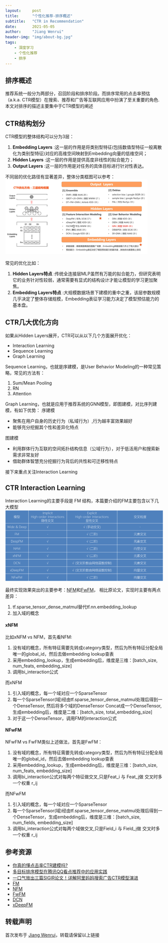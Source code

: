 ```yaml
---
layout:     post
title:      "个性化推荐-排序概述"
subtitle:   "CTR in Recommendation"
date:       2021-05-05
author:     "Jiang Wenrui"
header-img: "img/about-bg.jpg"
tags:
    - 深度学习
    - 个性化推荐
    - 排序
---
```


## 排序概述

推荐系统一般分为两部分，召回阶段和排序阶段。而排序常用的点击率预估（a.k.a. CTR模型）在搜索、推荐和广告等互联网应用中扮演了至关重要的角色.
本文对排序的描述主要集中于CTR模型的阐述

## CTR结构划分

CTR模型的整体结构可以分为3层：
1. **Embedding Layers** :这一层的作用是将类别型特征(包括数值型特征一般离散化为类别型特征)对应的高维空间映射到Embedding向量的低维空间；
2. **Hidden Layers** :这一层的作用是提供高度非线性的拟合能力；
3. **Output Layers** :这一层的作用是对任务的具体目标进行针对性表达。

不同层的优化路径有显著差异，整体分类框图可以参考：
<img src="/img/rec-ranking/ctr01.png" width="90%" height="90%" />

常见的优化比如：
1. **Hidden Layers特点** :传统全连接层MLP虽然有万能的拟合能力，但研究表明它的业务针对性较弱，通常需要有显式的结构设计才能让模型的学习更加聚焦。
2. **Embedding Layers特点** :大规模数据场景下建模的重中之重，该层参数规模几乎决定了整体存储规模，Embedding表征学习能力决定了模型预估能力的基本盘。


## CTR几大优化方向
如果从Hidden Layers展开，CTR可以从以下几个方面展开优化：
* Interaction Learning
* Sequence Learning
* Graph Learning

Sequence Learning，也就是序建模，是User Behavior Modeling的一种常见策略，常见的方法有：
1. Sum/Mean Pooling
2. RN
3. Attention

Graph Learning，也就是应用于推荐系统的GNN模型，即图建模，对比序列建模，有如下优势：
序建模
* 聚焦在用户自身的历史行为（私域行为）,行为越丰富效果越好
* 能够充分挖掘其个性和差异化特点

图建模
* 利用群体行为互联的空间拓扑结构信息（公域行为），对于低活用户和搜索新需求非常友好
* 借助群体智慧充分挖掘行为背后的共性和可迁移性特点

接下来重点关注Interaction Learning

## CTR Interaction Learning

Interaction Learning的主要手段是 FM 结构，本篇要介绍的FM主要包含以下几大模型
<img src="/img/rec-ranking/fm.png" width="100%" height="100%" />

最终实现效果突出的主要参考：[NFM](https://arxiv.org/abs/1708.05027)和[FwFM](https://arxiv.org/abs/1806.03514v2)，
相比原论文，实现时主要有两点差异：
1. tf.sparse_tensor_dense_matmul替代tf.nn.embedding_lookup
2. 加入域的概念

#### xNFM
比如xNFM vs NFM，首先看NFM:
1. 没有域的概念，所有特征需要先转成category类型，然后为所有特征分配全局唯一的global_id，然后去做embedding lookup查表
2. 采用embedding_lookup，生成embedding后，维度是三维：[batch_size, num_feats, embedding_size]
3. 调用bi_interaction公式

而xNFM
1. 引入域的概念，每一个域对应一个SparseTensor
2. 每一个SparseTensor(域)经由tf.sparse_tensor_dense_matmul处理后得到一个DenseTensor, 然后将多个域的DenseTensor Concat成一个DenseTensor, 生成embedding后，维度是二维：[batch_size, total_embedding_size]
3. 对于这一个DenseTensor，调用FM的interaction公式

#### NFwFM
NFwFM vs FwFM类似上述做法，首先是FwFM：
1. 没有域的概念，所有特征需要先转成category类型，然后为所有特征分配全局唯一的global_id，然后去做embedding lookup查表
2. 采用embedding_lookup，生成embedding后，维度是三维：[batch_size, num_feats, embedding_size]
3. 调用bi_interaction公式对每两个特征做交叉,只是Feat_i 与 Feat_j做 交叉时多一个权重 r_ij

而NFwFM
1. 引入域的概念，每一个域对应一个SparseTensor
2. 每一个SparseTensor(域)经由tf.sparse_tensor_dense_matmul处理后得到一个DenseTensor，生成embedding后，维度是三维：[batch_size, num_fields, embedding_size]
3. 调用bi_interaction公式对每两个域做交叉,只是Field_i 与 Field_j做 交叉时多一个权重 r_ij

## 参考资源

* [你真的懂点击率CTR建模吗?](https://mp.weixin.qq.com/s?__biz=Mzg3MDYxODE2Ng==&mid=2247484017&idx=2&sn=0fdd3f49b1c5c101486a2318986473d5&chksm=ce8a4728f9fdce3e1803ef08da66f18892bd86c8f1a9258c49a4f4fd97ac14ed6008c15c6304&mpshare=1&scene=1&srcid=0601QItKIILJv1QdLk4NfebQ&sharer_sharetime=1622526587047&sharer_shareid=89f69aa470e51c1cf885957926ef3e00&version=3.1.6.90174&platform=mac#rd)
* [多目标排序模型在腾讯QQ看点推荐中的应用实践](https://mp.weixin.qq.com/s?__biz=MzU2ODA0NTUyOQ==&mid=2247495049&idx=1&sn=83512ea766674b5c79ba14400638436f&chksm=fc91573fcbe6de292ed73dcfe85eac487700652118c17b2d4eec00f69a9f5a6ed4f5d1eb6d1f&mpshare=1&scene=1&srcid=0514pwDYjJ1lgUPCFAtiQRmA&sharer_sharetime=1620970508653&sharer_shareid=138d307faf29e487e5caea4079087f80&version=3.1.6.90174&platform=mac&st=27485F13013EB3AC213F91FFAC9C52B1AD88CE5ADEF32015717D1D122C76522D11B103431656276154964BFF074E37ADF2AC7D5CA806B4FE535A722CAF34A409B53B7B1F164E1E5D40D79C2E32DBB175E3F6CC15F86617A90ADE27B05BCC830DD8531091419B8E134D3A85ACADFCAB208B161608654CA2B6040D4DB1EC4B226E579F46647ACC5EB6EA7AD6C388D75C69A01B56C27E848D9F671BF3B5CF8410F6722A698AFEC33154A04CB9C5C56D49A3&vid=1688852491345368&cst=3809AD51FA954428AA30148AC2B98F737BB4CAC55BE6441D1A874866C1EB9E3E22D20E229B37730C864289DC0FEADB2F&deviceid=9c19deb4-7af0-48d4-b5a5-1a9bdab56e9b#rd)
* [一口气放出三篇SIGIR论文！详解阿里妈妈搜索广告CTR模型演进](https://mp.weixin.qq.com/s/0z0JIGU6t4VnMqS_1qDTWg)
* [FM](https://www.csie.ntu.edu.tw/~b97053/paper/Rendle2010FM.pdf)
* [NFM](https://arxiv.org/abs/1708.05027)
* [FwFM](https://arxiv.org/abs/1806.03514v2)
* [DCN](https://arxiv.org/abs/1708.05123v1)
* [xDeepFM](https://arxiv.org/abs/1803.05170v3)

## 转载声明

首次发布于 [Jiang Wenrui](http://wenruij.github.io)，转载请保留以上链接